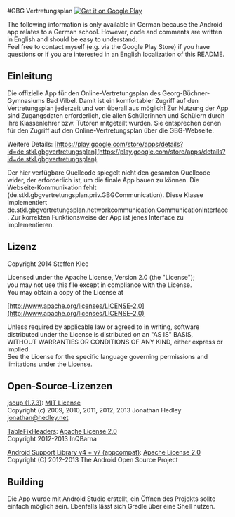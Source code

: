 #GBG Vertretungsplan
[![Get it on Google Play](https://developer.android.com/images/brand/en_generic_rgb_wo_45.png)](https://play.google.com/store/apps/details?id=de.stkl.gbgvertretungsplan)

The following information is only available in German because the Android app relates to a German school. However, code and comments are written in English and should be easy to understand.  
Feel free to contact myself (e.g. via the Google Play Store) if you have questions or if you are interested in an English localization of this README.

## Einleitung
Die offizielle App für den Online-Vertretungsplan des Georg-Büchner-Gymnasiums Bad Vilbel. Damit ist ein komfortabler Zugriff auf den Vertretungsplan jederzeit und von überall aus möglich!
Zur Nutzung der App sind Zugangsdaten erforderlich, die allen Schülerinnen und Schülern durch ihre Klassenlehrer bzw. Tutoren mitgeteilt wurden. Sie entsprechen denen für den Zugriff auf den Online-Vertretungsplan über die GBG-Webseite.

Weitere Details: [https://play.google.com/store/apps/details?id=de.stkl.gbgvertretungsplan](https://play.google.com/store/apps/details?id=de.stkl.gbgvertretungsplan)

Der hier verfügbare Quellcode spiegelt nicht den gesamten Quellcode wider, der erforderlich ist, um die finale App bauen zu können. Die Webseite-Kommunikation fehlt (de.stkl.gbgvertretungsplan.priv.GBGCommunication). Diese Klasse implementiert de.stkl.gbgvertretungsplan.networkcommunication.CommunicationInterface. Zur korrekten Funktionsweise der App ist jenes Interface zu implementieren.

## Lizenz
Copyright 2014 Steffen Klee  

Licensed under the Apache License, Version 2.0 (the "License");  
you may not use this file except in compliance with the License.  
You may obtain a copy of the License at  

[http://www.apache.org/licenses/LICENSE-2.0](http://www.apache.org/licenses/LICENSE-2.0)

Unless required by applicable law or agreed to in writing, software  
distributed under the License is distributed on an "AS IS" BASIS,  
WITHOUT WARRANTIES OR CONDITIONS OF ANY KIND, either express or implied.  
See the License for the specific language governing permissions and  
limitations under the License.  

## Open-Source-Lizenzen
[jsoup (1.7.3)](http://jsoup.org/): [MIT License](http://opensource.org/licenses/mit-license.php)  
Copyright (c) 2009, 2010, 2011, 2012, 2013 Jonathan Hedley <jonathan@hedley.net>

[TableFixHeaders](https://github.com/InQBarna/TableFixHeaders): [Apache License 2.0](http://www.apache.org/licenses/LICENSE-2.0)  
Copyright 2012-2013 InQBarna

[Android Support Library v4 + v7 (appcompat)](https://developer.android.com/tools/support-library/index.html): [Apache License 2.0](http://www.apache.org/licenses/LICENSE-2.0)  
Copyright (C) 2012-2013 The Android Open Source Project

## Building
Die App wurde mit Android Studio erstellt, ein Öffnen des Projekts sollte einfach möglich sein. Ebenfalls lässt sich Gradle über eine Shell nutzen.
